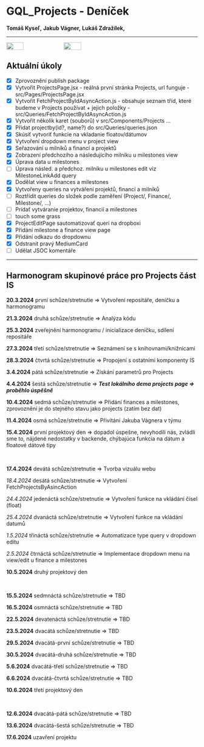 # GQL_Projects - Deníček

__Tomáš Kyseľ,__ 
__Jakub Vágner,__ 
__Lukáš Zdražílek,__ 
________________________________________________________________________

<div style="display: flex;">
  <img src="https://external-content.duckduckgo.com/iu/?u=http%3A%2F%2Fi.qkme.me%2FDT1.jpg&f=1&nofb=1&ipt=29524da4934a16ecce3113def5671ffa17ed0ca2f03b1ec6272343a198b6d0cb&ipo=images" style="width: 30%">
  <img src="https://external-content.duckduckgo.com/iu/?u=https%3A%2F%2Fpbs.twimg.com%2Fmedia%2FDcXYPtOVAAAoOKa.jpg&f=1&nofb=1&ipt=0fc47f721244bc99d0a6437e702c8b96f4e700beec4126987c92975e234f23e9&ipo=images" style="width: 30%">
</div>

## Aktuální úkoly

- [x] Zprovoznění publish package
- [x] Vytvořit ProjectsPage.jsx - reálná první stránka Projects, url funguje - src/Pages/ProjectsPage.jsx
- [x] Vytvořit FetchProjectByIdAsyncAction.js - obsahuje seznam tříd, které budeme v Projects používat + jejich položky - src/Queries/FetchProjectByIdAsyncAction.js
- [x] Vytvořit několik karet (souborů) v src/Components/Projects ...
- [x] Přidat projectby(id?, name?) do src/Queries/queries.json
- [x] Skúsiť vytvoriť funkcie na vkladanie floatov/dátumov
- [x] Vytvoření dropdown menu v project view
- [x] Seřazování u milníků a financí a projektů
- [x] Zobrazení předchozího a následujícího milníku u milestones view
- [x] Úprava data u milestones
- [ ] Úprava násled. a předchoz. milníku u milestones edit viz MilestoneLinkAdd query
- [x] Dodělat view u finances a milestones
- [x] Vytvořeny queries na vytváření projektů, financí a milníků
- [ ] Roztřídit queries do složek podle zaměření (Project/, Finance/, Milestone/, ...)
- [ ] Pridať vytváranie projektov, financií a milestones
- [ ] touch some grass
- [x] ProjectEditPage sautomatizovať queri na dropboxi
- [x] Přidání milestone a finance view page
- [x] Přidání odkazu do dropdownu
- [x] Odstranit pravý MediumCard
- [ ] Udělat JSOC komentáře

________________________________________________________________________

## Harmonogram skupinové práce pro Projects část IS


__20.3.2024__ první schůze/stretnutie => Vytvoření repositáře, deníčku a harmonogramu

__21.3.2024__ druhá schůze/stretnutie => Analýza kódu

__25.3.2024__ zveřejnění harmonogramu / inicializace deníčku, sdílení repositáře

__27.3.2024__ třetí schůze/stretnutie => Seznámení se s knihovnami/knižnicami

__28.3.2024__ čtvrtá schůze/stretnutie => Propojení s ostatními komponenty IS

__3.4.2024__ pátá schůze/stretnutie => Získání parametrů pro Projects

__4.4.2024__ šestá schůze/stretnutie => ***Test lokálního dema projects page => proběhlo úspěšně***

__10.4.2024__ sedmá schůze/stretnutie => Přidání finances a milestones, zprovoznění je do stejného stavu jako projects (zatím bez dat)

__11.4.2024__ osmá schůze/stretnutie => Přivítání Jakuba Vágnera v týmu

__15.4.2024__ první projektový den => dopadol úspešne, nevyhodili nás, zvládli sme to, nájdené nedostatky v backende, chýbajúca funkcia na dátum a floatové dátové tipy

<br />

__17.4.2024__ devátá schůze/stretnutie => Tvorba vizuálu webu

_18.4.2024_ desátá schůze/stretnutie => Vytvoření FetchProjectsByAsincAction

_24.4.2024_ jedenáctá schůze/stretnutie => Vytvoření funkce na vkládání čísel (float)

_25.4.2024_ dvanáctá schůze/stretnutie => Vytvoření funkce na vkládání datumů

_1.5.2024_ třináctá schůze/stretnutie => Automatizace type query v dropdown editu

_2.5.2024_ čtrnáctá schůze/stretnutie => Implementace dropdown menu na view/edit u finance a milestones

__10.5.2024__ druhý projektový den

<br />

__15.5.2024__ sedmnáctá schůze/stretnutie => TBD

__16.5.2024__ osmnáctá schůze/stretnutie => TBD

__22.5.2024__ devatenáctá schůze/stretnutie => TBD

__23.5.2024__ dvacátá schůze/stretnutie => TBD

__29.5.2024__ dvacátá-první schůze/stretnutie => TBD

__30.5.2024__ dvacátá-druhá schůze/stretnutie => TBD

__5.6.2024__ dvacátá-třetí schůze/stretnutie => TBD

__6.6.2024__ dvacátá-čtvrtá schůze/stretnutie => TBD

__10.6.2024__ třetí projektový den

<br />

__12.6.2024__ dvacátá-pátá schůze/stretnutie => TBD

__13.6.2024__ dvacátá-šestá schůze/stretnutie => TBD

__17.6.2024__ uzavření projektu

